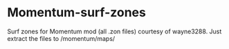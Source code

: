 # Momentum-surf-zones
Surf zones for Momentum mod (all .zon files)
courtesy of wayne3288.
Just extract the files to /momentum/maps/
